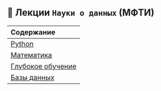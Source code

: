 ## :closed_book: Лекции `Науки о данных` (МФТИ) 

| Содержание|
|:---|
|[Python](https://github.com/NazarovMichail/Lectures-notes-MIPT/tree/master/Python) | 
|[Математика](https://github.com/NazarovMichail/Lectures-notes-MIPT/tree/master/Math) | 
|[Глубокое обучение](https://github.com/NazarovMichail/Lectures-notes-MIPT/tree/master/DL) | 
|[Базы данных](https://github.com/NazarovMichail/Lectures-notes-MIPT/tree/master/Data%20Bases) | 


